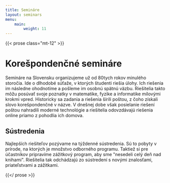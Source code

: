 ```yaml
---
title: Semináre
layout: seminars
menu:
    main:
        weight: 11
---
```


{{< prose class="mt-12" >}}

# Korešpondenčné semináre

Semináre na Slovensku organizujeme už od 80tych rokov minulého storočia. Ide o dlhodobé súťaže, v ktorých študenti riešia
úlohy. Ich riešenia im následne ohodnotíme a pošleme im osobnú spätnú väzbu. Riešitelia takto môžu posúvať svoje poznatky
v matematike, fyzike a informatike mílovými krokmi vpred. Historicky sa zadania a riešenia šírili poštou, z čoho získali
slovo korešpondenčné v názve. V dnešnej dobe však posielanie riešení poštou nahradili moderné technológie a riešitelia
odovzdávajú riešenia online priamo z pohodlia ich domova.

## Sústredenia

Najlepších riešiteľov pozývame na týždenné sústredenia. Sú to pobyty v prírode, na ktorých je množstvo odborného programu.
Taktiež si pre účastníkov pripravíme zážitkový program, aby sme "nesedeli celý deň nad knihami". Riešitelia tak odchádzajú
zo sústredení s novými znalosťami, priateľstvami a zážitkami.

{{</ prose >}}
